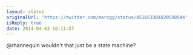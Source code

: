 ```yaml
---
layout: status
originalUrl: 'https://twitter.com/marcgg/status/451663384820588544'
isReply: true
date: 2014-04-03 10:11:57
---
```


@rhannequin wouldn't that just be a state machine?
